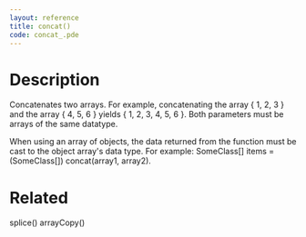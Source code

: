 ```yaml
---
layout: reference
title: concat()
code: concat_.pde
---
```


# Description

Concatenates two arrays. For example, concatenating the array { 1, 2, 3 } and the array { 4, 5, 6 } yields { 1, 2, 3, 4, 5, 6 }. Both parameters must be arrays of the same datatype.
 
When using an array of objects, the data returned from the function must be cast to the object array's data type. For example: SomeClass[] items = (SomeClass[]) concat(array1, array2).

# Related

splice()
arrayCopy()

